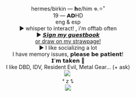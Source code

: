 </div> <div align="center"> hermes/birkin — 𝗵e/him 𖦹.✧˚</div>
</div> <div align="center"> 19 — 𝗔𝗗HD</div>
</div> <div align="center"> eng & esp</div>
</div> <div align="center"> ► whisper to interact! , i'm offtab often </div>
</div>
<div align="center">
    ► <a href="https://xerosene.123guestbook.com/">𝙎𝙞𝙜𝙣 𝙢𝙮 𝙜𝙪𝙚𝙨𝙩𝙗𝙤𝙤𝙠</a>
</div>
<div align="center">
     <a href="https://xerosene.straw.page/drawmesmth">or draw on my strawpage!</a>
</div>
</div> <div align="center"> ► I like socializing a lot </div>
</div> <div align="center"> I have memory issues, 𝗽𝗹𝗲𝗮𝘀𝗲 𝗯𝗲 𝗽𝗮𝘁𝗶𝗲𝗻𝘁! </div>
</div> <div align="center"> 𝗜'𝗺 𝘁𝗮𝗸𝗲𝗻 🙏 </div>
</div> <div align="center"> I like DBD, IDV, Resident Evil, Metal Gear... (+ ask) </div>
<div align="center">
	<img src="https://github.com/xerosene/xerosene/assets/132354142/ebfbd1d9-ef27-4422-b76f-89d776966110">
‎</div> <div align="center">ᶻ 𝗓 𐰁  </div>
<div align="center">
	<img src="https://github.com/xerosene/zero/assets/132354142/d7a99ab2-b785-48af-9742-70290d26b5b0">
